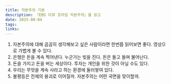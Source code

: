 ```yaml
---
title: 자본주의 기본
description: 『EBS 다큐 프라임 자본주의』을 읽고
date: 2025-08-04
tags: 
links:
---
```

1. 자본주의에 대해 곰곰히 생각해보고 싶은 사람이라면 한번쯤 읽어보면 좋다. 영상으로 가볍게 볼 수 있다.
2. 은행은 돈을 계속 찍어낸다. 누군가는 빚을 진다. 돈은 돌고 돌며 불어난다.
3. 돈을 가지고 돈을 버는 세상이다. 투자는 개인을 위한 것이 아닐 수도 있다. 
4. 우리는 무엇을 계속 사라고 하는 환경에 둘러쌓여 있다.
5. 불평등은 전체의 붕괴로 이어질까. 자본주의는 어떤 국면을 맞이할까.